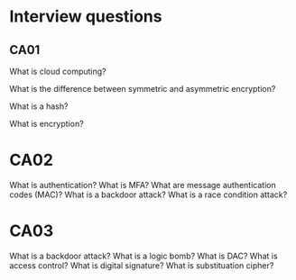 # Interview questions

## CA01

What is cloud computing?

What is the difference between symmetric and asymmetric encryption?

What is a hash?

What is encryption?

# CA02
What is authentication?
What is MFA?
What are message authentication codes (MAC)?
What is a backdoor attack?
What is a race condition attack?

# CA03
What is a backdoor attack?
What is a logic bomb?
What is DAC?
What is access control?
What is digital signature?
What is substituation cipher?